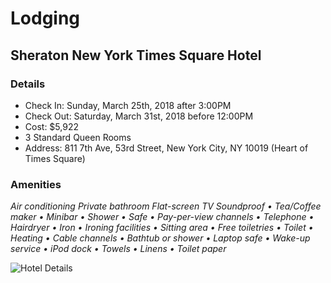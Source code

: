 # Lodging

## Sheraton New York Times Square Hotel

### Details
* Check In: Sunday, March 25th, 2018 after 3:00PM
* Check Out: Saturday, March 31st, 2018 before 12:00PM
* Cost: $5,922
* 3 Standard Queen Rooms
* Address: 811 7th Ave, 53rd Street, New York City, NY 10019 (Heart of Times Square)

### Amenities
_Air conditioning   Private bathroom   Flat-screen TV   Soundproof
• Tea/Coffee maker  • Minibar  • Shower  • Safe  • Pay-per-view channels  • Telephone  • Hairdryer  • Iron  • Ironing facilities  • Sitting area  • Free toiletries  • Toilet  • Heating  • Cable channels  • Bathtub or shower  • Laptop safe  • Wake-up service  • iPod dock  • Towels  • Linens  • Toilet paper_

![Hotel Details](https://github.com/kkombb/CS4320ScrumTrip/tree/feature/Lodging/Images/lodging.png "Hotel Details")
